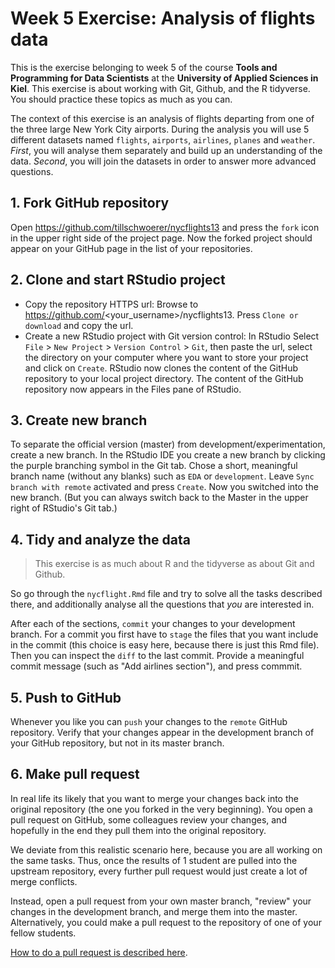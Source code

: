 # Week 5 Exercise: Analysis of flights data

This is the exercise belonging to week 5 of the course **Tools and Programming for Data Scientists** at the **University of Applied Sciences in Kiel**. This exercise is about working with Git, Github, and the R tidyverse. You should practice these topics as much as you can.

The context of this exercise is an analysis of flights departing from one of the three large New York City airports. During the analysis you will use 5 different datasets named `flights`, `airports`, `airlines`, `planes` and `weather`. *First*, you will analyse them separately and build up an understanding of the data. *Second*, you will join the datasets in order to answer more advanced questions.

## 1. Fork GitHub repository
Open https://github.com/tillschwoerer/nycflights13 and press the `fork` icon in the upper right side of the project page. Now the forked project should appear on your GitHub page in the list of your repositories. 

## 2. Clone and start RStudio project
- Copy the repository HTTPS url: Browse to https://github.com/<your_username>/nycflights13. Press `Clone or download` and copy the url. 
- Create a new RStudio project with Git version control: In RStudio Select `File` > `New Project` > `Version Control` > `Git`, then paste the url, select the directory on your computer where you want to store your project and click on `Create`. RStudio now clones the content of the GitHub repository to your local project directory. The content of the GitHub repository now appears in the Files pane of RStudio.

## 3. Create new branch  
To separate the official version (master) from development/experimentation, create a new branch. In the RStudio IDE you create a new branch by clicking the purple branching symbol in the Git tab. Chose a short, meaningful branch name (without any blanks) such as `EDA` or `development`. Leave `Sync branch with remote` activated and press `Create`. Now you switched into the new branch. (But you can always switch back to the Master in the upper right of RStudio's Git tab.) 

## 4. Tidy and analyze the  data
> This exercise is as much about R and the tidyverse as about Git and Github. 

So go through the `nycflight.Rmd` file and try to solve all the tasks described there, and additionally analyse all the questions that _you_ are interested in. 

After each of the sections, `commit` your changes to your development branch. For a commit you first have to `stage` the files that you want include in the commit (this choice is easy here, because there is just this Rmd file). Then you can inspect the `diff` to the last commit. Provide a meaningful commit message (such as "Add airlines section"), and press commmit. 

## 5. Push to GitHub
Whenever you like you can `push` your changes to the `remote` GitHub repository. Verify that your changes appear in the development branch of your GitHub repository, but not in its master branch.

## 6. Make pull request
In real life its likely that you want to merge your changes back into the original repository (the one you forked in the very beginning). You open a pull request on GitHub, some colleagues review your changes, and hopefully in the end they pull them into the original repository. 

We deviate from this realistic scenario here, because you are all working on the same tasks. Thus, once the results of 1 student are pulled into the upstream repository, every further pull request would just create a lot of merge conflicts.

Instead, open a pull request from your own master branch, "review" your changes in the development branch, and merge them into the master. Alternatively, you could make a pull request to the repository of one of your fellow students.

[How to do a pull request is described here](https://help.github.com/en/articles/creating-a-pull-request-from-a-fork). 
